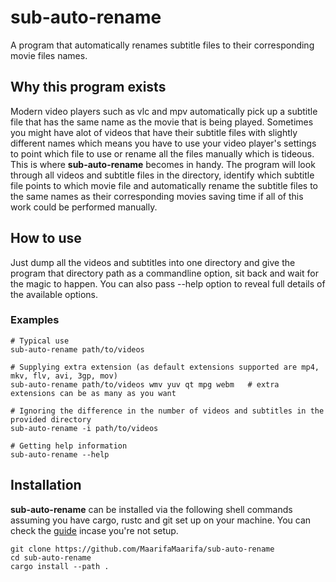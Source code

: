 # sub-auto-rename

A program that automatically renames subtitle files to their corresponding movie files names.

## Why this program exists

Modern video players such as vlc and mpv automatically pick up a subtitle file that has the same name as the movie that is being played. Sometimes you might have alot of videos that have their subtitle files with slightly different names which means you have to use your video player's settings to point which file to use or rename all the files manually which is tideous. This is where **sub-auto-rename** becomes in handy.
The program will look through all videos and subtitle files in the directory, identify which subtitle file points to which movie file and automatically rename the subtitle files to the same names as their corresponding movies saving time if all of this work could be performed manually.

## How to use

Just dump all the videos and subtitles into one directory and give the program that directory path as a commandline option, sit back and wait for the magic to happen. You can also pass --help option to reveal full details of the available options.

### Examples
```shell
# Typical use
sub-auto-rename path/to/videos

# Supplying extra extension (as default extensions supported are mp4, mkv, flv, avi, 3gp, mov)
sub-auto-rename path/to/videos wmv yuv qt mpg webm   # extra extensions can be as many as you want

# Ignoring the difference in the number of videos and subtitles in the provided directory
sub-auto-rename -i path/to/videos

# Getting help information
sub-auto-rename --help
```

## Installation

**sub-auto-rename** can be installed via the following shell commands assuming you have cargo, rustc and git set up on your machine. You can check the [guide](https://rustup.rs/) incase you're not setup.

```shell
git clone https://github.com/MaarifaMaarifa/sub-auto-rename
cd sub-auto-rename
cargo install --path .
```
